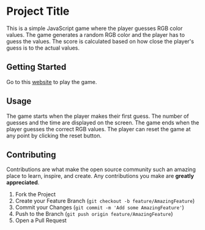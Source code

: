 # Project Title

This is a simple JavaScript game where the player guesses RGB color values. The game generates a random RGB color and the player has to guess the values. The score is calculated based on how close the player's guess is to the actual values.

## Getting Started

Go to this [website](https://idkhow2type.github.io/color-guesser/) to play the game.

## Usage

The game starts when the player makes their first guess. The number of guesses and the time are displayed on the screen. The game ends when the player guesses the correct RGB values. The player can reset the game at any point by clicking the reset button.

## Contributing

Contributions are what make the open source community such an amazing place to learn, inspire, and create. Any contributions you make are **greatly appreciated**.

1. Fork the Project
2. Create your Feature Branch (`git checkout -b feature/AmazingFeature`)
3. Commit your Changes (`git commit -m 'Add some AmazingFeature'`)
4. Push to the Branch (`git push origin feature/AmazingFeature`)
5. Open a Pull Request